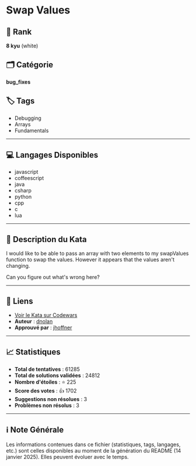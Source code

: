 # Swap Values

## 🏅 Rank
**8 kyu** (white)

## 🗂️ Catégorie
**bug_fixes**

## 🏷️ Tags
- Debugging
- Arrays
- Fundamentals

---

## 💻 Langages Disponibles
- javascript
- coffeescript
- java
- csharp
- python
- cpp
- c
- lua

---

## 📜 Description du Kata

I would like to be able to pass an array with two elements to my swapValues function to swap the values. However it appears that the values aren't changing.

Can you figure out what's wrong here? 

---

## 🔗 Liens
- [Voir le Kata sur Codewars](https://www.codewars.com/kata/5388f0e00b24c5635e000fc6)
- **Auteur** : [dnolan](https://www.codewars.com/users/dnolan)
- **Approuvé par** : [jhoffner](https://www.codewars.com/users/jhoffner)

---

## 📈 Statistiques
- **Total de tentatives** : 61285
- **Total de solutions validées** : 24812
- **Nombre d'étoiles** : ⭐ 225
- **Score des votes** : 👍 1702
- **Suggestions non résolues** : 3
- **Problèmes non résolus** : 3

---

## ℹ️ Note Générale
Les informations contenues dans ce fichier (statistiques, tags, langages, etc.) sont celles disponibles au moment de la génération du README (14 janvier 2025). Elles peuvent évoluer avec le temps.

